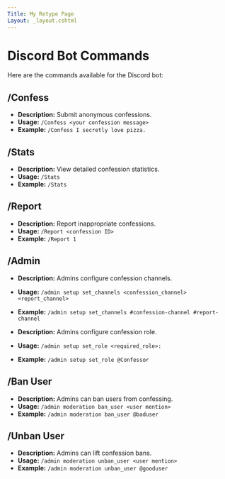 ```yaml
---
Title: My Retype Page
Layout: _layout.cshtml
---
```


# Discord Bot Commands

Here are the commands available for the Discord bot:

## /Confess

- **Description:** Submit anonymous confessions.
- **Usage:** `/Confess <your confession message>`
- **Example:** `/Confess I secretly love pizza.`

## /Stats

- **Description:** View detailed confession statistics.
- **Usage:** `/Stats`
- **Example:** `/Stats`

## /Report

- **Description:** Report inappropriate confessions.
- **Usage:** `/Report <confession ID>`
- **Example:** `/Report 1`

## /Admin

- **Description:** Admins configure confession channels.
- **Usage:** `/admin setup set_channels <confession_channel> <report_channel>`
- **Example:** `/admin setup set_channels #confession-channel #report-channel`

- **Description:** Admins configure confession role.
- **Usage:** `/admin setup set_role <required_role>:`
- **Example:** `/admin setup set_role @Confessor`

## /Ban User

- **Description:** Admins can ban users from confessing.
- **Usage:** `/admin moderation ban_user <user mention>`
- **Example:** `/admin moderation ban_user @baduser`

## /Unban User

- **Description:** Admins can lift confession bans.
- **Usage:** `/admin moderation unban_user <user mention>`
- **Example:** `/admin moderation unban_user @gooduser`
